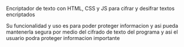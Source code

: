 Encriptador de texto con HTML, CSS y JS para cifrar y desifrar textos encriptados 

Su funcionalidad y uso es para poder proteger informacion y asi pueda mantenerla segura por medio del cifrado de texto del programa y asi el usuario podra proteger informacion importante

